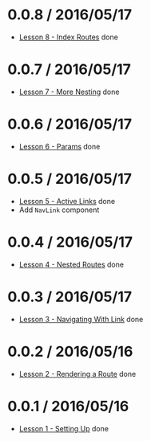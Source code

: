 0.0.8 / 2016/05/17
==================

  * [Lesson 8 - Index Routes](https://github.com/reactjs/react-router-tutorial/tree/master/lessons/08-index-routes) done

0.0.7 / 2016/05/17
==================

  * [Lesson 7 - More Nesting](https://github.com/reactjs/react-router-tutorial/tree/master/lessons/07-more-nesting) done

0.0.6 / 2016/05/17
==================

  * [Lesson 6 - Params](https://github.com/reactjs/react-router-tutorial/tree/master/lessons/06-params) done

0.0.5 / 2016/05/17
==================

  * [Lesson 5 - Active Links](https://github.com/reactjs/react-router-tutorial/tree/master/lessons/05-active-links) done
  * Add `NavLink` component

0.0.4 / 2016/05/17
==================

  * [Lesson 4 - Nested Routes](https://github.com/reactjs/react-router-tutorial/tree/master/lessons/04-nested-routes) done

0.0.3 / 2016/05/17
==================

  * [Lesson 3 - Navigating With Link](https://github.com/reactjs/react-router-tutorial/tree/master/lessons/03-navigating-with-link) done

0.0.2 / 2016/05/16
==================

  * [Lesson 2 - Rendering a Route](https://github.com/reactjs/react-router-tutorial/tree/master/lessons/02-rendering-a-route) done

0.0.1 / 2016/05/16
==================

  * [Lesson 1 - Setting Up](https://github.com/reactjs/react-router-tutorial/tree/master/lessons/01-setting-up) done

